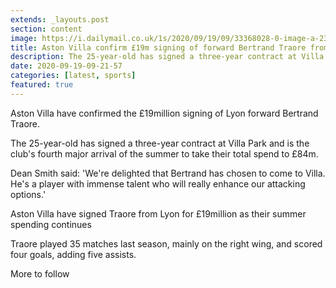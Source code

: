 ```yaml
---
extends: _layouts.post
section: content
image: https://i.dailymail.co.uk/1s/2020/09/19/09/33368028-0-image-a-23_1600503590636.jpg 
title: Aston Villa confirm £19m signing of forward Bertrand Traore from Lyon 
description: The 25-year-old has signed a three-year contract at Villa Park and is the clubs fourth major arrival of the summer to take their total spend to £84m. 
date: 2020-09-19-09-21-57 
categories: [latest, sports] 
featured: true 
--- 
```

Aston Villa have confirmed the £19million signing of Lyon forward Bertrand Traore.

The 25-year-old has signed a three-year contract at Villa Park and is the club's fourth major arrival of the summer to take their total spend to £84m.

Dean Smith said: 'We're delighted that Bertrand has chosen to come to Villa. He's a player with immense talent who will really enhance our attacking options.'

Aston Villa have signed Traore from Lyon for £19million as their summer spending continues

Traore played 35 matches last season, mainly on the right wing, and scored four goals, adding five assists. 

More to follow

